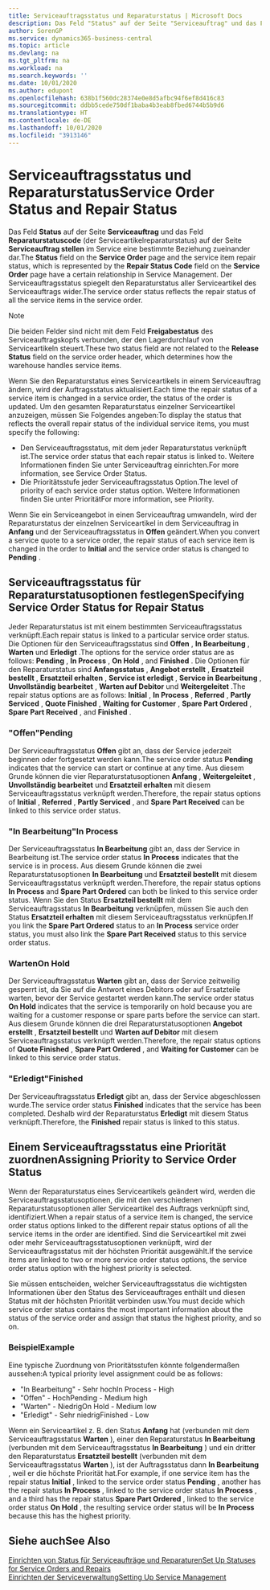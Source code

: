 ```yaml
---
title: Serviceauftragsstatus und Reparaturstatus | Microsoft Docs
description: Das Feld "Status" auf der Seite "Serviceauftrag" und das Feld "Reparaturstatuscode" (der Serviceartikelreparaturstatus) auf der Seite "Serviceauftrag stellen" im Service eine bestimmte Beziehung zueinander dar. Der Serviceauftragsstatus spiegelt den Reparaturstatus aller Serviceartikel des Serviceauftrags wider.
author: SorenGP
ms.service: dynamics365-business-central
ms.topic: article
ms.devlang: na
ms.tgt_pltfrm: na
ms.workload: na
ms.search.keywords: ''
ms.date: 10/01/2020
ms.author: edupont
ms.openlocfilehash: 638b1f560dc28374e0e8d5afbc94f6ef8d416c83
ms.sourcegitcommit: ddbb5cede750df1baba4b3eab8fbed6744b5b9d6
ms.translationtype: HT
ms.contentlocale: de-DE
ms.lasthandoff: 10/01/2020
ms.locfileid: "3913146"
---
```

# <a name="service-order-status-and-repair-status"></a><span data-ttu-id="2f5db-104">Serviceauftragsstatus und Reparaturstatus</span><span class="sxs-lookup"><span data-stu-id="2f5db-104">Service Order Status and Repair Status</span></span>
<span data-ttu-id="2f5db-105">Das Feld **Status** auf der Seite **Serviceauftrag** und das Feld **Reparaturstatuscode** (der Serviceartikelreparaturstatus) auf der Seite **Serviceauftrag stellen** im Service eine bestimmte Beziehung zueinander dar.</span><span class="sxs-lookup"><span data-stu-id="2f5db-105">The **Status** field on the **Service Order** page and the service item repair status, which is represented by the **Repair Status Code** field on the **Service Order** page have a certain relationship in Service Management.</span></span> <span data-ttu-id="2f5db-106">Der Serviceauftragsstatus spiegelt den Reparaturstatus aller Serviceartikel des Serviceauftrags wider.</span><span class="sxs-lookup"><span data-stu-id="2f5db-106">The service order status reflects the repair status of all the service items in the service order.</span></span>  

> [!NOTE]  
>  <span data-ttu-id="2f5db-107">Die beiden Felder sind nicht mit dem Feld **Freigabestatus** des Serviceauftragskopfs verbunden, der den Lagerdurchlauf von Serviceartikeln steuert.</span><span class="sxs-lookup"><span data-stu-id="2f5db-107">These two status field are not related to the **Release Status** field on the service order header, which determines how the warehouse handles service items.</span></span>  

 <span data-ttu-id="2f5db-108">Wenn Sie den Reparaturstatus eines Serviceartikels in einem Serviceauftrag ändern, wird der Auftragsstatus aktualisiert.</span><span class="sxs-lookup"><span data-stu-id="2f5db-108">Each time the repair status of a service item is changed in a service order, the status of the order is updated.</span></span> <span data-ttu-id="2f5db-109">Um den gesamten Reparaturstatus einzelner Serviceartikel anzuzeigen, müssen Sie Folgendes angeben:</span><span class="sxs-lookup"><span data-stu-id="2f5db-109">To display the status that reflects the overall repair status of the individual service items, you must specify the following:</span></span>  

* <span data-ttu-id="2f5db-110">Den Serviceauftragsstatus, mit dem jeder Reparaturstatus verknüpft ist.</span><span class="sxs-lookup"><span data-stu-id="2f5db-110">The service order status that each repair status is linked to.</span></span> <span data-ttu-id="2f5db-111">Weitere Informationen finden Sie unter Serviceauftrag einrichten.</span><span class="sxs-lookup"><span data-stu-id="2f5db-111">For more information, see Service Order Status.</span></span>  
* <span data-ttu-id="2f5db-112">Die Prioritätsstufe jeder Serviceauftragsstatus Option.</span><span class="sxs-lookup"><span data-stu-id="2f5db-112">The level of priority of each service order status option.</span></span> <span data-ttu-id="2f5db-113">Weitere Informationen finden Sie unter Priorität</span><span class="sxs-lookup"><span data-stu-id="2f5db-113">For more information, see Priority.</span></span>  

 <span data-ttu-id="2f5db-114">Wenn Sie ein Serviceangebot in einen Serviceauftrag umwandeln, wird der Reparaturstatus der einzelnen Serviceartikel in dem Serviceauftrag in **Anfang** und der Serviceauftragsstatus in **Offen** geändert.</span><span class="sxs-lookup"><span data-stu-id="2f5db-114">When you convert a service quote to a service order, the repair status of each service item is changed in the order to **Initial** and the service order status is changed to **Pending** .</span></span>  

## <a name="specifying-service-order-status-for-repair-status"></a><span data-ttu-id="2f5db-115">Serviceauftragsstatus für Reparaturstatusoptionen festlegen</span><span class="sxs-lookup"><span data-stu-id="2f5db-115">Specifying Service Order Status for Repair Status</span></span>  
<span data-ttu-id="2f5db-116">Jeder Reparaturstatus ist mit einem bestimmten Serviceauftragsstatus verknüpft.</span><span class="sxs-lookup"><span data-stu-id="2f5db-116">Each repair status is linked to a particular service order status.</span></span> <span data-ttu-id="2f5db-117">Die Optionen für den Serviceauftragsstatus sind **Offen** , **In Bearbeitung** , **Warten** und **Erledigt** .</span><span class="sxs-lookup"><span data-stu-id="2f5db-117">The options for the service order status are as follows: **Pending** , **In Process** , **On Hold** , and **Finished** .</span></span> <span data-ttu-id="2f5db-118">Die Optionen für den Reparaturstatus sind **Anfangsstatus** , **Angebot erstellt** , **Ersatzteil bestellt** , **Ersatzteil erhalten** , **Service ist erledigt** , **Service in Bearbeitung** , **Unvollständig bearbeitet** , **Warten auf Debitor** und **Weitergeleitet** .</span><span class="sxs-lookup"><span data-stu-id="2f5db-118">The repair status options are as follows: **Initial** , **In Process** , **Referred** , **Partly Serviced** , **Quote Finished** , **Waiting for Customer** , **Spare Part Ordered** , **Spare Part Received** , and **Finished** .</span></span>  

### <a name="pending"></a><span data-ttu-id="2f5db-119">"Offen"</span><span class="sxs-lookup"><span data-stu-id="2f5db-119">Pending</span></span>  
<span data-ttu-id="2f5db-120">Der Serviceauftragsstatus **Offen** gibt an, dass der Service jederzeit beginnen oder fortgesetzt werden kann.</span><span class="sxs-lookup"><span data-stu-id="2f5db-120">The service order status **Pending** indicates that the service can start or continue at any time.</span></span> <span data-ttu-id="2f5db-121">Aus diesem Grunde können die vier Reparaturstatusoptionen **Anfang** , **Weitergeleitet** , **Unvollständig bearbeitet** und **Ersatzteil erhalten** mit diesem Serviceauftragsstatus verknüpft werden.</span><span class="sxs-lookup"><span data-stu-id="2f5db-121">Therefore, the repair status options of **Initial** , **Referred** , **Partly Serviced** , and **Spare Part Received** can be linked to this service order status.</span></span>  

### <a name="in-process"></a><span data-ttu-id="2f5db-122">"In Bearbeitung"</span><span class="sxs-lookup"><span data-stu-id="2f5db-122">In Process</span></span>  
<span data-ttu-id="2f5db-123">Der Serviceauftragsstatus **In Bearbeitung** gibt an, dass der Service in Bearbeitung ist.</span><span class="sxs-lookup"><span data-stu-id="2f5db-123">The service order status **In Process** indicates that the service is in process.</span></span> <span data-ttu-id="2f5db-124">Aus diesem Grunde können die zwei Reparaturstatusoptionen **In Bearbeitung** und **Ersatzteil bestellt** mit diesem Serviceauftragsstatus verknüpft werden.</span><span class="sxs-lookup"><span data-stu-id="2f5db-124">Therefore, the repair status options **In Process** and **Spare Part Ordered** can both be linked to this service order status.</span></span> <span data-ttu-id="2f5db-125">Wenn Sie den Status **Ersatzteil bestellt** mit dem Serviceauftragsstatus **In Bearbeitung** verknüpfen, müssen Sie auch den Status **Ersatzteil erhalten** mit diesem Serviceauftragsstatus verknüpfen.</span><span class="sxs-lookup"><span data-stu-id="2f5db-125">If you link the **Spare Part Ordered** status to an **In Process** service order status, you must also link the **Spare Part Received** status to this service order status.</span></span>  

### <a name="on-hold"></a><span data-ttu-id="2f5db-126">Warten</span><span class="sxs-lookup"><span data-stu-id="2f5db-126">On Hold</span></span>  
<span data-ttu-id="2f5db-127">Der Serviceauftragsstatus **Warten** gibt an, dass der Service zeitweilig gesperrt ist, da Sie auf die Antwort eines Debitors oder auf Ersatzteile warten, bevor der Service gestartet werden kann.</span><span class="sxs-lookup"><span data-stu-id="2f5db-127">The service order status **On Hold** indicates that the service is temporarily on hold because you are waiting for a customer response or spare parts before the service can start.</span></span> <span data-ttu-id="2f5db-128">Aus diesem Grunde können die drei Reparaturstatusoptionen **Angebot erstellt** , **Ersatzteil bestellt** und **Warten auf Debitor** mit diesem Serviceauftragsstatus verknüpft werden.</span><span class="sxs-lookup"><span data-stu-id="2f5db-128">Therefore, the repair status options of **Quote Finished** , **Spare Part Ordered** , and **Waiting for Customer** can be linked to this service order status.</span></span>  

### <a name="finished"></a><span data-ttu-id="2f5db-129">"Erledigt"</span><span class="sxs-lookup"><span data-stu-id="2f5db-129">Finished</span></span>  
<span data-ttu-id="2f5db-130">Der Serviceauftragsstatus **Erledigt** gibt an, dass der Service abgeschlossen wurde.</span><span class="sxs-lookup"><span data-stu-id="2f5db-130">The service order status **Finished** indicates that the service has been completed.</span></span> <span data-ttu-id="2f5db-131">Deshalb wird der Reparaturstatus **Erledigt** mit diesem Status verknüpft.</span><span class="sxs-lookup"><span data-stu-id="2f5db-131">Therefore, the **Finished** repair status is linked to this status.</span></span>  

## <a name="assigning-priority-to-service-order-status"></a><span data-ttu-id="2f5db-132">Einem Serviceauftragsstatus eine Priorität zuordnen</span><span class="sxs-lookup"><span data-stu-id="2f5db-132">Assigning Priority to Service Order Status</span></span>  
<span data-ttu-id="2f5db-133">Wenn der Reparaturstatus eines Serviceartikels geändert wird, werden die Serviceauftragsstatusoptionen, die mit den verschiedenen Reparaturstatusoptionen aller Serviceartikel des Auftrags verknüpft sind, identifiziert.</span><span class="sxs-lookup"><span data-stu-id="2f5db-133">When a repair status of a service item is changed, the service order status options linked to the different repair status options of all the service items in the order are identified.</span></span> <span data-ttu-id="2f5db-134">Sind die Serviceartikel mit zwei oder mehr Serviceauftragsstatusoptionen verknüpft, wird der Serviceauftragsstatus mit der höchsten Priorität ausgewählt.</span><span class="sxs-lookup"><span data-stu-id="2f5db-134">If the service items are linked to two or more service order status options, the service order status option with the highest priority is selected.</span></span>  

<span data-ttu-id="2f5db-135">Sie müssen entscheiden, welcher Serviceauftragsstatus die wichtigsten Informationen über den Status des Serviceauftrages enthält und diesen Status mit der höchsten Priorität verbinden usw.</span><span class="sxs-lookup"><span data-stu-id="2f5db-135">You must decide which service order status contains the most important information about the status of the service order and assign that status the highest priority, and so on.</span></span>  

### <a name="example"></a><span data-ttu-id="2f5db-136">Beispiel</span><span class="sxs-lookup"><span data-stu-id="2f5db-136">Example</span></span>  
<span data-ttu-id="2f5db-137">Eine typische Zuordnung von Prioritätsstufen könnte folgendermaßen aussehen:</span><span class="sxs-lookup"><span data-stu-id="2f5db-137">A typical priority level assignment could be as follows:</span></span>  

* <span data-ttu-id="2f5db-138">"In Bearbeitung" - Sehr hoch</span><span class="sxs-lookup"><span data-stu-id="2f5db-138">In Process - High</span></span>  
* <span data-ttu-id="2f5db-139">"Offen" - Hoch</span><span class="sxs-lookup"><span data-stu-id="2f5db-139">Pending - Medium high</span></span>  
* <span data-ttu-id="2f5db-140">"Warten" - Niedrig</span><span class="sxs-lookup"><span data-stu-id="2f5db-140">On Hold - Medium low</span></span>  
* <span data-ttu-id="2f5db-141">"Erledigt" - Sehr niedrig</span><span class="sxs-lookup"><span data-stu-id="2f5db-141">Finished - Low</span></span>  

<span data-ttu-id="2f5db-142">Wenn ein Serviceartikel z. B. den Status **Anfang** hat (verbunden mit dem Serviceauftragsstatus **Warten** ), einer den Reparaturstatus **In Bearbeitung** (verbunden mit dem Serviceauftragsstatus **In Bearbeitung** ) und ein dritter den Reparaturstatus **Ersatzteil bestellt** (verbunden mit dem Serviceauftragsstatus **Warten** ), ist der Auftragsstatus dann **In Bearbeitung** , weil er die höchste Priorität hat.</span><span class="sxs-lookup"><span data-stu-id="2f5db-142">For example, if one service item has the repair status **Initial** , linked to the service order status **Pending** , another has the repair status **In Process** , linked to the service order status **In Process** , and a third has the repair status **Spare Part Ordered** , linked to the service order status **On Hold** , the resulting service order status will be **In Process** because this has the highest priority.</span></span>  

## <a name="see-also"></a><span data-ttu-id="2f5db-143">Siehe auch</span><span class="sxs-lookup"><span data-stu-id="2f5db-143">See Also</span></span>  
[<span data-ttu-id="2f5db-144">Einrichten von Status für Serviceaufträge und Reparaturen</span><span class="sxs-lookup"><span data-stu-id="2f5db-144">Set Up Statuses for Service Orders and Repairs</span></span>](service-order-repair-status.md)  
[<span data-ttu-id="2f5db-145">Einrichten der Serviceverwaltung</span><span class="sxs-lookup"><span data-stu-id="2f5db-145">Setting Up Service Management</span></span>](service-setup-service.md)  
